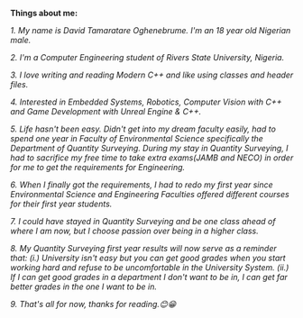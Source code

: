 __Things about me:__

*1. My name is David Tamaratare Oghenebrume. I'm an 18 year old Nigerian male.*

*2. I'm a Computer Engineering student of Rivers State University, Nigeria.*

*3. I love writing and reading Modern C++ and like using classes and header files.*

*4. Interested in Embedded Systems, Robotics, Computer Vision with C++ and Game Development with Unreal Engine & C++.*

*5. Life hasn't been easy. Didn't get into my dream faculty easily, had to spend one year in Faculty of Environmental Science specifically the Department of Quantity Surveying. During my stay in Quantity Surveying, I had to sacrifice my free time to take extra exams(JAMB and NECO) in order for me to get the requirements for Engineering.*

*6. When I finally got the requirements, I had to redo my first year since Environmental Science and Engineering Faculties offered different courses for their first year students.*

*7. I could have stayed in Quantity Surveying and be one class ahead of where I am now, but I choose passion over being in a higher class.*

*8. My Quantity Surveying first year results will now serve as a reminder that: (i.) University isn't easy but you can get good grades when you start working hard and refuse to be uncomfortable in the University System. (ii.) If I can get good grades in a department I don't want to be in, I can get far better grades in the one I want to be in.*

*9. That's all for now, thanks for reading.😊😁*
